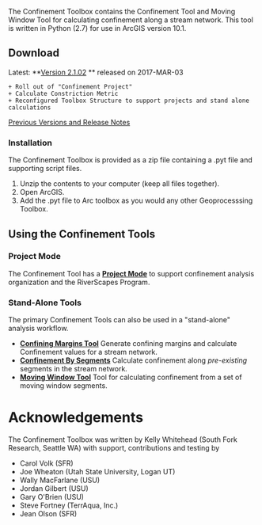 The Confinement Toolbox contains the Confinement Tool and Moving Window Tool for calculating confinement along a stream network. This tool is written in Python (2.7) for use in ArcGIS version 10.1.

## Download #
 
Latest: **[Version 2.1.02](Downloads/ConfinementTool_2.1.02.zip) ** released on 2017-MAR-03 

	+ Roll out of "Confinement Project"
	+ Calculate Constriction Metric
	+ Reconfigured Toolbox Structure to support projects and stand alone calculations

[Previous Versions and Release Notes](Releases)

### Installation

The Confinement Toolbox is provided as a zip file containing a .pyt file and supporting script files. 

1. Unzip the contents to your computer (keep all files together).
2. Open ArcGIS.
3. Add the .pyt file to Arc toolbox as you would any other Geoprocesssing Toolbox.

## Using the Confinement Tools

### Project Mode
The Confinement Tool has a **[Project Mode](ConfinementProject)** to support confinement analysis organization and the RiverScapes Program.

### Stand-Alone Tools
The primary Confinement Tools can also be used in a "stand-alone" analysis workflow. 

- **[Confining Margins Tool](ConfinementTool)** Generate confining margins and calculate Confinement values for a stream network.
- **[Confinement By Segments]()** Calculate confinement along *pre-existing* segments in the stream network.
- **[Moving Window Tool](MovingWindowTool)** Tool for calculating confinement from a set of moving window segments.

# Acknowledgements
The Confinement Toolbox was written by Kelly Whitehead (South Fork Research, Seattle WA) with support, contributions and testing by

- Carol Volk (SFR)
- Joe Wheaton (Utah State University, Logan UT)
- Wally MacFarlane (USU)
- Jordan Gilbert (USU)
- Gary O'Brien (USU)
- Steve Fortney (TerrAqua, Inc.)
- Jean Olson (SFR)

